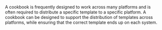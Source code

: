A cookbook is frequently designed to work across many platforms and is
often required to distribute a specific template to a specific platform.
A cookbook can be designed to support the distribution of templates
across platforms, while ensuring that the correct template ends up on
each system.
